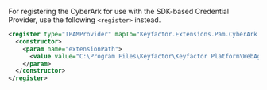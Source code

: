 
For registering the CyberArk for use with the SDK-based Credential Provider, use the following `<register>` instead.

```xml
<register type="IPAMProvider" mapTo="Keyfactor.Extensions.Pam.CyberArk.SdkCredentialProviderPAM, cyberark-credentialprovider-pam" name="CyberArk-SdkCredentialProvider">
  <constructor>
    <param name="extensionPath">
      <value value="C:\Program Files\Keyfactor\Keyfactor Platform\WebAgentServices\bin"/>
    </param>
  </constructor>
</register>
```
